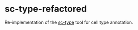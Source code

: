 # sc-type-refactored

Re-implementation of the [sc-type](https://github.com/IanevskiAleksandr/sc-type) tool for cell type annotation.